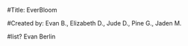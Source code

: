 #Title: EverBloom

#Created by: Evan B., Elizabeth D., Jude D., Pine G., Jaden M.

#list? Evan Berlin
